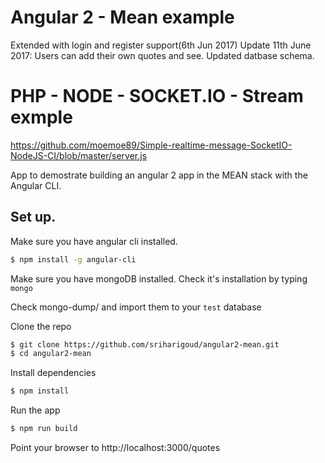 # Angular 2 - Mean example 
 Extended with login and register support(6th Jun 2017)
 Update 11th June 2017: Users can add their own quotes and see. Updated datbase schema. 

 # PHP - NODE - SOCKET.IO - Stream exmple
 
 https://github.com/moemoe89/Simple-realtime-message-SocketIO-NodeJS-CI/blob/master/server.js

App to demostrate building an angular 2 app in the MEAN stack with the Angular CLI.

## Set up.
Make sure you have angular cli installed.
```bash
$ npm install -g angular-cli
```

Make sure you have mongoDB installed. Check it's installation by typing `mongo`

Check mongo-dump/ and import them to your `test` database

Clone the repo
```bash
$ git clone https://github.com/sriharigoud/angular2-mean.git
$ cd angular2-mean
```

Install dependencies
```bash
$ npm install
```

Run the app
```bash
$ npm run build
```

Point your browser to http://localhost:3000/quotes
